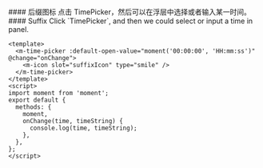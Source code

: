 <cn>
#### 后缀图标
点击 TimePicker，然后可以在浮层中选择或者输入某一时间。
</cn>

<us>
#### Suffix
Click `TimePicker`, and then we could select or input a time in panel.
</us>

```vue
<template>
  <m-time-picker :default-open-value="moment('00:00:00', 'HH:mm:ss')" @change="onChange">
    <m-icon slot="suffixIcon" type="smile" />
  </m-time-picker>
</template>
<script>
import moment from 'moment';
export default {
  methods: {
    moment,
    onChange(time, timeString) {
      console.log(time, timeString);
    },
  },
};
</script>
```
